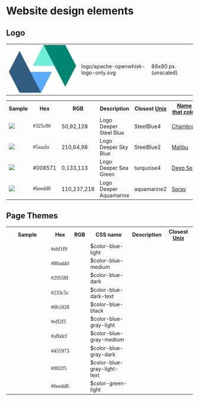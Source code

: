 <!--
#
# Licensed to the Apache Software Foundation (ASF) under one or more
# contributor license agreements.  See the NOTICE file distributed with
# this work for additional information regarding copyright ownership.
# The ASF licenses this file to You under the Apache License, Version 2.0
# (the "License"); you may not use this file except in compliance with
# the License.  You may obtain a copy of the License at
#
#     http://www.apache.org/licenses/LICENSE-2.0
#
# Unless required by applicable law or agreed to in writing, software
# distributed under the License is distributed on an "AS IS" BASIS,
# WITHOUT WARRANTIES OR CONDITIONS OF ANY KIND, either express or implied.
# See the License for the specific language governing permissions and
# limitations under the License.
#
-->

# Website design elements

## Logo
<table cellspacing="8">
<tbody>
<tr>
<td><img src="logo/apache-openwhisk-logo-only.svg"></td>
<td>logo/apache-openwhisk-logo-only.svg</td>
<td> 88x80 px. (unscaled)</td>
</tr>
</tbody>
</table>

<table cellspacing="8">
<tbody>
<tr>
<th width="100px">Sample</th>
<th>Hex</th>
<th>RGB</th>
<th>Description</th>
<th>Closest <a href="http://people.csail.mit.edu/jaffer/Color/rgb.txt">Unix</a></th>
<th><a href="http://chir.ag/projects/name-that-color/">Name that color</a></th>
<th><a href="http://www.color-blindness.com/color-name-hue/">Color Name Hue</a></th>
</tr>
<tr>
<td><img src="https://via.placeholder.com/40x40/325c80/325c80"></td>
<td style="font-family: Lucida Console;">#325c80</td>
<td>50,92,128</td>
<td>Logo Deeper Steel Blue</td>
<td>SteelBlue4</td>
<td><a href="http://chir.ag/projects/name-that-color/#325C80">Chambray</a></td>
<td>St Tropaz</td>
</tr>
<tr>
<td><img src="https://via.placeholder.com/40x40/5aaafa/5aaafa"></td>
<td style="font-family: Lucida Console;">#5aaafa</td>
<td>210,64,98</td>
<td>Logo Deeper Sky Blue</td>
<td>SteelBlue2</td>
<td><a href="http://chir.ag/projects/name-that-color/#5AAAFA">Malibu</a></td>
<td>Maya Blue</td>
</tr>
<tr>
<td><img src="https://via.placeholder.com/40x40/008571/008571"></td>
<td>#008571</td>
<td>0,133,113</td>
<td>Logo Deeper Sea Green</td>
<td>turquoise4</td>
<td><a href="http://chir.ag/projects/name-that-color/#008571">Deep Sea</a></td>
<td>Observatory</td>
</tr>
<tr>
<td><img src="https://via.placeholder.com/40x40/6eedd8/6eedd8"></td>
<td style="font-family: Lucida Console;">#6eedd8</td>
<td>110,237,216 </td>
<td>Logo Deeper Aquamarine</td>
<td>aquamarine2</td>
<td><a href="http://chir.ag/projects/name-that-color/#6EEDD8">Spray</a></td>
<td>Turquoise Blue</td>
</tr>
</tbody>
</table>

## Page Themes
<table cellspacing="8">
<tbody>
<tr>
<th width="100px">Sample</th>
<th>Hex</th>
<th>RGB</th>
<th>CSS name</th>
<th>Description</th>
<th>Closest <a href="http://people.csail.mit.edu/jaffer/Color/rgb.txt">Unix</a></th>
</tr>
<!--
-- Blues
-->
<tr>
<td><img src="https://via.placeholder.com/40x40/ebf1f9/ebf1f9" alt="" /></td>
<td style="font-family: Lucida Console;">#ebf1f9</td>
<td>&nbsp;</td>
<td>$color-blue-light</td>
<td>&nbsp;</td>
<td>&nbsp;</td>
</tr>
<tr>
<td><img src="https://via.placeholder.com/40x40/88addd/88addd" alt="" /></td>
<td style="font-family: Lucida Console;">#88addd</td>
<td>&nbsp;</td>
<td>$color-blue-medium</td>
<td>&nbsp;</td>
<td>&nbsp;</td>
</tr>
<tr>
<td><img src="https://via.placeholder.com/40x40/29558f/29558f" alt="" /></td>
<td style="font-family: Lucida Console;">#29558f</td>
<td>&nbsp;</td>
<td>$color-blue-dark</td>
<td>&nbsp;</td>
<td>&nbsp;</td>
</tr>
<tr>
<td><img src="https://via.placeholder.com/40x40/233c5c/233c5c" alt="" /></td>
<td style="font-family: Lucida Console;">#233c5c</td>
<td>&nbsp;</td>
<td>$color-blue-dark-text</td>
<td>&nbsp;</td>
<td>&nbsp;</td>
</tr>
<tr>
<td><img src="https://via.placeholder.com/40x40/0b1828/0b1828" alt="" /></td>
<td style="font-family: Lucida Console;">#0b1828</td>
<td>&nbsp;</td>
<td>$color-blue-black</td>
<td>&nbsp;</td>
<td>&nbsp;</td>
</tr>
<!--
-- Gray-blues
-->
<tr>
<td><img src="https://via.placeholder.com/40x40/eff2f5/eff2f5" alt="" /></td>
<td style="font-family: Lucida Console;">#eff2f5</td>
<td>&nbsp;</td>
<td>$color-blue-gray-light</td>
<td>&nbsp;</td>
<td>&nbsp;</td>
</tr>
<tr>
<td><img src="https://via.placeholder.com/40x40/afbdcf/afbdcf" alt="" /></td>
<td style="font-family: Lucida Console;">#afbdcf</td>
<td>&nbsp;</td>
<td>$color-blue-gray-medium</td>
<td>&nbsp;</td>
<td>&nbsp;</td>
</tr>
<tr>
<td><img src="https://via.placeholder.com/40x40/455973/455973" alt="" /></td>
<td style="font-family: Lucida Console;">#455973</td>
<td>&nbsp;</td>
<td>$color-blue-gray-dark</td>
<td>&nbsp;</td>
<td>&nbsp;</td>
</tr>
<tr>
<td><img src="https://via.placeholder.com/40x40/f0f2f5/f0f2f5" alt="" /></td>
<td style="font-family: Lucida Console;">#f0f2f5</td>
<td>&nbsp;</td>
<td>$color-blue-gray-light-text</td>
<td>&nbsp;</td>
<td>&nbsp;</td>
</tr>
<!--
-- Others
-->
<tr>
<td><img src="https://via.placeholder.com/40x40/6eedd8/6eedd8" alt="" /></td>
<td style="font-family: Lucida Console;">#6eedd8</td>
<td>&nbsp;</td>
<td>$color-green-light</td>
<td>&nbsp;</td>
<td>&nbsp;</td>
</tr>
</tbody>
</table>
